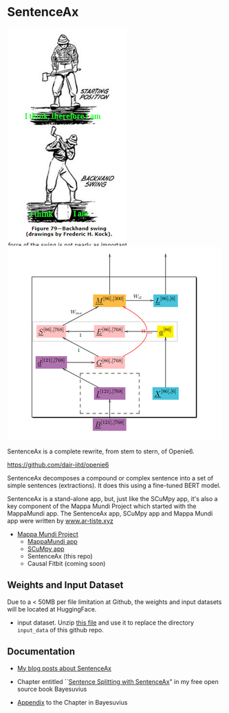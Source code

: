 # SentenceAx


![SentenceAx](pics/sentence_ax_logo.jpg)
![SentenceAx Bayesian Network](pics/sentence-ax-bnet.jpg)

SentenceAx is a complete rewrite, from stem to stern, of Openie6.

https://github.com/dair-iitd/openie6

SentenceAx decomposes a compound or complex sentence
into a set of simple sentences (extractions). It does this using 
a fine-tuned BERT model.

SentenceAx is a stand-alone app, but, just like the
SCuMpy app,
it's also 
a key component of the 
Mappa Mundi Project which started with the
MappaMundi app.
The SentenceAx app, SCuMpy app and Mappa Mundi app were
written by
www.ar-tiste.xyz

* [Mappa Mundi Project](https://qbnets.wordpress.com/2023/07/31/searching-for-causal-pathways-for-diseases-using-an-individuals-fitbit-and-social-media-records-part-2/)
    * [MappaMundi app](https://github.com/rrtucci/mappa_mundi)
    * [SCuMpy app](https://github.com/rrtucci/scumpy)
    * SentenceAx (this repo)
    * Causal Fitbit (coming soon)


## Weights and Input Dataset

Due to a < 50MB per file limitation at Github, the weights and input datasets will be located at HuggingFace.

* input dataset. Unzip [this file](https://huggingface.co/datasets/rrtucci/SentenceAx-input-data) and use it to replace the 
directory `input_data` of this github repo. 

## Documentation

* [My blog posts about SentenceAx](https://qbnets.wordpress.com/?s=SentenceAx)

* Chapter entitled ``[Sentence Splitting with SentenceAx](https://github.com/rrtucci/Bayesuvius/raw/master/sentence-ax-chapter.pdf)" in my free open 
  source
book Bayesuvius 
* [Appendix](https://github.com/rrtucci/SentenceAx/raw/master/documentation/sentence-ax-appendix.pdf) to the Chapter in Bayesuvius